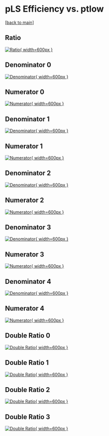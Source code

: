 # pLS Efficiency vs. ptlow

[[back to main](./)]



## Ratio

[![Ratio](../mtv/var/pLS_xtr_211_1_eff_ptlow.png){ width=600px }](../mtv/var/pLS_xtr_211_1_eff_ptlow.pdf)

## Denominator 0

[![Denominator](../mtv/den/pLS_xtr_211_1_eff_ptlow_den0.png){ width=600px }](../mtv/den/pLS_xtr_211_1_eff_ptlow_den0.pdf)

## Numerator 0

[![Numerator](../mtv/num/pLS_xtr_211_1_eff_ptlow_num0.png){ width=600px }](../mtv/num/pLS_xtr_211_1_eff_ptlow_num0.pdf)

## Denominator 1

[![Denominator](../mtv/den/pLS_xtr_211_1_eff_ptlow_den1.png){ width=600px }](../mtv/den/pLS_xtr_211_1_eff_ptlow_den1.pdf)

## Numerator 1

[![Numerator](../mtv/num/pLS_xtr_211_1_eff_ptlow_num1.png){ width=600px }](../mtv/num/pLS_xtr_211_1_eff_ptlow_num1.pdf)

## Denominator 2

[![Denominator](../mtv/den/pLS_xtr_211_1_eff_ptlow_den2.png){ width=600px }](../mtv/den/pLS_xtr_211_1_eff_ptlow_den2.pdf)

## Numerator 2

[![Numerator](../mtv/num/pLS_xtr_211_1_eff_ptlow_num2.png){ width=600px }](../mtv/num/pLS_xtr_211_1_eff_ptlow_num2.pdf)

## Denominator 3

[![Denominator](../mtv/den/pLS_xtr_211_1_eff_ptlow_den3.png){ width=600px }](../mtv/den/pLS_xtr_211_1_eff_ptlow_den3.pdf)

## Numerator 3

[![Numerator](../mtv/num/pLS_xtr_211_1_eff_ptlow_num3.png){ width=600px }](../mtv/num/pLS_xtr_211_1_eff_ptlow_num3.pdf)

## Denominator 4

[![Denominator](../mtv/den/pLS_xtr_211_1_eff_ptlow_den4.png){ width=600px }](../mtv/den/pLS_xtr_211_1_eff_ptlow_den4.pdf)

## Numerator 4

[![Numerator](../mtv/num/pLS_xtr_211_1_eff_ptlow_num4.png){ width=600px }](../mtv/num/pLS_xtr_211_1_eff_ptlow_num4.pdf)

## Double Ratio 0

[![Double Ratio](../mtv/ratio/pLS_xtr_211_1_eff_ptlow_ratio0.png){ width=600px }](../mtv/ratio/pLS_xtr_211_1_eff_ptlow_ratio0.pdf)

## Double Ratio 1

[![Double Ratio](../mtv/ratio/pLS_xtr_211_1_eff_ptlow_ratio1.png){ width=600px }](../mtv/ratio/pLS_xtr_211_1_eff_ptlow_ratio1.pdf)

## Double Ratio 2

[![Double Ratio](../mtv/ratio/pLS_xtr_211_1_eff_ptlow_ratio2.png){ width=600px }](../mtv/ratio/pLS_xtr_211_1_eff_ptlow_ratio2.pdf)

## Double Ratio 3

[![Double Ratio](../mtv/ratio/pLS_xtr_211_1_eff_ptlow_ratio3.png){ width=600px }](../mtv/ratio/pLS_xtr_211_1_eff_ptlow_ratio3.pdf)

